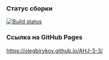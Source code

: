 ### Статус сборки

[![Build status](https://ci.appveyor.com/api/projects/status/ca2w2llufptwlkxr?svg=true)](https://ci.appveyor.com/project/OlegBirykov/ahj-3-3)

### Ссылка на GitHub Pages

https://olegbirykov.github.io/AHJ-3-3/
